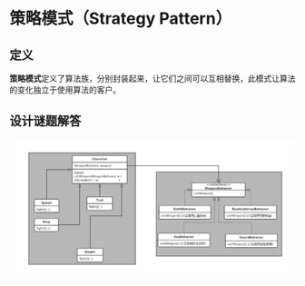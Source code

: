 # 策略模式（Strategy Pattern）

## 定义
**策略模式**定义了算法族，分别封装起来，让它们之间可以互相替换，此模式让算法的变化独立于使用算法的客户。

## 设计谜题解答
![设计谜题UML关系图](https://github.com/RegulusHS/Head-First-Design-Patterns/blob/master/resource/chapter1/puzzle/relation.jpg)
